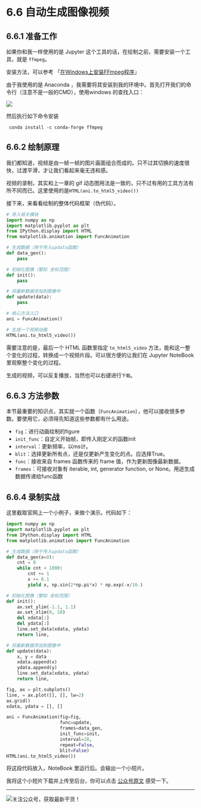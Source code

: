 # 6.6 自动生成图像视频

##  6.6.1 准备工作

如果你和我一样使用的是 Jupyter 这个工具的话，在绘制之前，需要安装一个工具，就是 `ffmpeg`。

安装方法，可以参考 「[在Windows上安装FFmpeg程序](https://zh.wikihow.com/%E5%9C%A8Windows%E4%B8%8A%E5%AE%89%E8%A3%85FFmpeg%E7%A8%8B%E5%BA%8F)」

由于我使用的是 Anaconda ，我需要将其安装到我的环境中。首先打开我们的命令行（注意不是一般的CMD），使用windows 的查找入口：

![](http://image.python-online.cn/20190511165315.png)

然后执行如下命令安装
```
 conda install -c conda-forge ffmpeg
```


## 6.6.2 绘制原理

我们都知道，视频是由一帧一帧的图片画面组合而成的。只不过其切换的速度很快，过渡平滑，才让我们看起来毫无违和感。

视频的录制，其实和上一章的 gif 动态图用法是一致的，只不过有用的工具方法有所不同而已。这里使用的是`HTML(ani.to_html5_video())`

接下来，来看看绘制的整体代码框架（伪代码）。

```python
# 导入相关模块
import numpy as np
import matplotlib.pyplot as plt
from IPython.display import HTML
from matplotlib.animation import FuncAnimation

# 生成数据（用于传入updata函数）
def data_gen():
	pass

# 初始化图像（譬如 坐标范围）
def init():
	pass

# 将最新数据添加到图像中
def update(data):
	pass

# 核心方法入口
ani = FuncAnimation()

# 生成一个视频动画
HTML(ani.to_html5_video())
```

需要注意的是，最后一个 HTML 函数里指定 `to_html5_video` 方法，能和这一整个变化的过程，转换成一个视频片段。可以很方便的让我们在 Jupyter NoteBook 里观察整个变化的过程。

生成的视频，可以反复播放，当然也可以右键进行`下载`。

## 6.6.3 方法参数

本节最重要的知识点，其实就一个函数（`FuncAnimation`），他可以接收很多参数。要使用它，必须得先知道这些参数都有什么用途。

- `fig`：进行动画绘制的figure
- `init_func`：自定义开始帧，即传入刚定义的函数init
- `interval`：更新频率，以ms计。
- `blit`：选择更新所有点，还是仅更新产生变化的点。应选择True。
-  `func`：接收来自 frames 函数传来的 frame 值，作为更新图像最新数据。
-  `frames`：可接收对象有 iterable, int, generator function, or None。用途生成数据传递给func函数

## 6.6.4 录制实战

这里截取官网上一个小例子，来做个演示。代码如下：

```python
import numpy as np
import matplotlib.pyplot as plt
from IPython.display import HTML
from matplotlib.animation import FuncAnimation

# 生成数据（用于传入updata函数）
def data_gen(x=0):
    cnt = 0
    while cnt < 1000:
        cnt += 1
        x += 0.1
        yield x, np.sin(2*np.pi*x) * np.exp(-x/10.)

# 初始化图像（譬如 坐标范围）
def init():
    ax.set_ylim(-1.1, 1.1)
    ax.set_xlim(0, 10)
    del xdata[:]
    del ydata[:]
    line.set_data(xdata, ydata)
    return line,

# 将最新数据添加到图像中
def update(data):
    x, y = data
    xdata.append(x)
    ydata.append(y)
    line.set_data(xdata, ydata)
    return line,

fig, ax = plt.subplots()
line, = ax.plot([], [], lw=2)
ax.grid()
xdata, ydata = [], []

ani = FuncAnimation(fig=fig, 
                    func=update,
                    frames=data_gen,
                    init_func=init,
                    interval=20,
                    repeat=False,
                    blit=False)
HTML(ani.to_html5_video())
```

将这段代码放入，NoteBook 里运行后。会输出一个小短片。


我将这个小短片下载并上传至后台，你可以点击 [公众号原文](https://mp.weixin.qq.com/s/BU4DtJQxtxwEMhGZE8t3CQ) 感受一下。

---
![关注公众号，获取最新干货！](http://image.python-online.cn/20191117155836.png)
